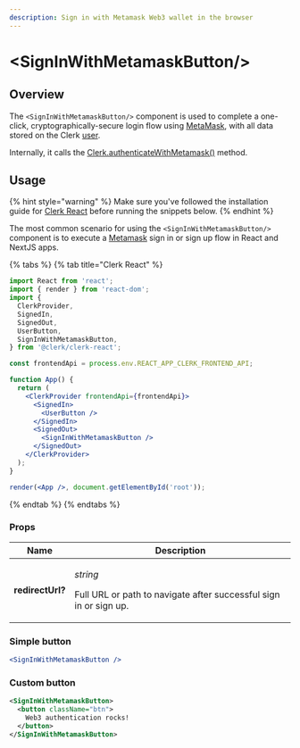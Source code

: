 ```yaml
---
description: Sign in with Metamask Web3 wallet in the browser
---
```


# \<SignInWithMetamaskButton/>

## Overview

The `<SignInWithMetamaskButton/>` component is used to complete a one-click, cryptographically-secure login flow using [MetaMask](https://metamask.io), with all data stored on the Clerk [user](broken-reference).

Internally, it calls the [Clerk.authenticateWithMetamask()](https://docs.clerk.dev/reference/clerkjs/clerk#authenticatewithmetamask-params) method.

## Usage

{% hint style="warning" %}
Make sure you've followed the installation guide for [Clerk React](../reference/clerk-react/installation.md) before running the snippets below.
{% endhint %}

The most common scenario for using the `<SignInWithMetamaskButton/>` component is to execute a [Metamask](https://metamask.io) sign in or sign up flow in React and NextJS apps.

{% tabs %}
{% tab title="Clerk React" %}
```jsx
import React from 'react';
import { render } from 'react-dom';
import {
  ClerkProvider,
  SignedIn,
  SignedOut,
  UserButton,
  SignInWithMetamaskButton,
} from '@clerk/clerk-react';

const frontendApi = process.env.REACT_APP_CLERK_FRONTEND_API;

function App() {
  return (
    <ClerkProvider frontendApi={frontendApi}>
      <SignedIn>
        <UserButton />
      </SignedIn>
      <SignedOut>
        <SignInWithMetamaskButton />
      </SignedOut>
    </ClerkProvider>
  );
}

render(<App />, document.getElementById('root'));
```
{% endtab %}
{% endtabs %}

### Props

| Name             | Description                                                                                     |
| ---------------- | ----------------------------------------------------------------------------------------------- |
| **redirectUrl?** | <p><em>string</em></p><p>Full URL or path to navigate after successful sign in  or sign up.</p> |

### Simple button

```jsx
<SignInWithMetamaskButton />
```

### Custom button

```xml
<SignInWithMetamaskButton>
  <button className="btn">
    Web3 authentication rocks!
  </button>
</SignInWithMetamaskButton>
```
